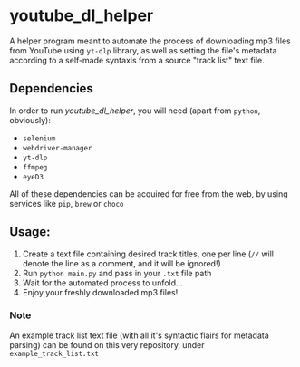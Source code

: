 # youtube_dl_helper

A helper program meant to automate the process of downloading mp3 files from YouTube using `yt-dlp` library, as well as setting the file's metadata according to a self-made syntaxis from a source "track list" text file.

## Dependencies

In order to run _youtube_dl_helper_, you will need (apart from `python`, obviously):

- `selenium`
- `webdriver-manager`
- `yt-dlp `
- `ffmpeg`
- `eyeD3`

All of these dependencies can be acquired for free from the web, by using services like `pip`, `brew` or `choco`

## Usage:

1. Create a text file containing desired track titles, one per line (`//` will denote the line as a comment, and it will be ignored!)
2. Run `python main.py` and pass in your `.txt` file path
3. Wait for the automated process to unfold...
4. Enjoy your freshly downloaded mp3 files!

### Note

An example track list text file (with all it's syntactic flairs for metadata parsing) can be found on this very repository, under `example_track_list.txt`
